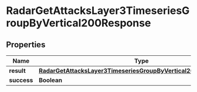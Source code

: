 

# RadarGetAttacksLayer3TimeseriesGroupByVertical200Response


## Properties

| Name | Type | Description | Notes |
|------------ | ------------- | ------------- | -------------|
|**result** | [**RadarGetAttacksLayer3TimeseriesGroupByVertical200ResponseResult**](RadarGetAttacksLayer3TimeseriesGroupByVertical200ResponseResult.md) |  |  |
|**success** | **Boolean** |  |  |



